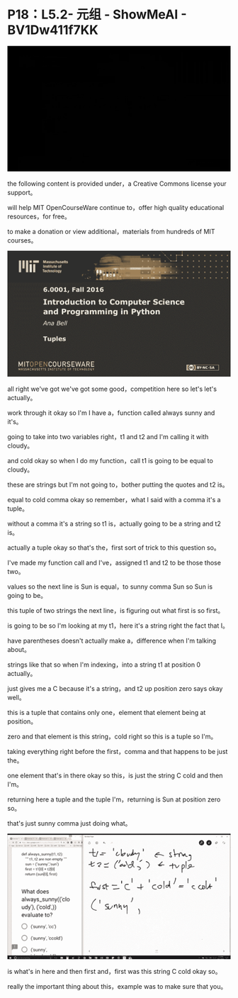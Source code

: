 # P18：L5.2- 元组 - ShowMeAI - BV1Dw411f7KK

![](img/74c9de7653097dee5242281f60d9692c_0.png)

the following content is provided under，a Creative Commons license your support。

will help MIT OpenCourseWare continue to，offer high quality educational resources，for free。

to make a donation or view additional，materials from hundreds of MIT courses。



![](img/74c9de7653097dee5242281f60d9692c_2.png)

all right we've got we've got some good，competition here so let's let's actually。

work through it okay so I'm I have a，function called always sunny and it's。

going to take into two variables right，t1 and t2 and I'm calling it with cloudy。

and cold okay so when I do my function，call t1 is going to be equal to cloudy。

these are strings but I'm not going to，bother putting the quotes and t2 is。

equal to cold comma okay so remember，what I said with a comma it's a tuple。

without a comma it's a string so t1 is，actually going to be a string and t2 is。

actually a tuple okay so that's the，first sort of trick to this question so。

I've made my function call and I've，assigned t1 and t2 to be those those two。

values so the next line is Sun is equal，to sunny comma Sun so Sun is going to be。

this tuple of two strings the next line，is figuring out what first is so first。

is going to be so I'm looking at my t1，here it's a string right the fact that I。

have parentheses doesn't actually make a，difference when I'm talking about。

strings like that so when I'm indexing，into a string t1 at position 0 actually。

just gives me a C because it's a string，and t2 up position zero says okay well。

this is a tuple that contains only one，element that element being at position。

zero and that element is this string，cold right so this is a tuple so I'm。

taking everything right before the first，comma and that happens to be just the。

one element that's in there okay so this，is just the string C cold and then I'm。

returning here a tuple and the tuple I'm，returning is Sun at position zero so。

that's just sunny comma just doing what。

![](img/74c9de7653097dee5242281f60d9692c_4.png)

is what's in here and then first and，first was this string C cold okay so。

really the important thing about this，example was to make sure that you。

